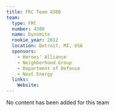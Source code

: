 ```yaml
---
title: FRC Team 4380
team:
  type: FRC
  number: 4380
  name: Dynomite
  rookie_year: 2012
  location: Detroit, MI, USA
  sponsors:
    - Heroes' Alliance
    - Neighborhood Group
    - Department of Defense
    - Next Energy
  links:
    Website: 
---
```

No content has been added for this team